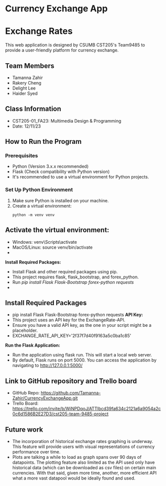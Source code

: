 # Currency Exchange App
# Exchange Rates

This web application is designed by CSUMB CST205's Team9485 to provide a user-friendly platform for currency exchange.

## Team Members
- Tamanna Zahir
- Rakery Cheng
- Delight Lee
- Haider Syed

## Class Information
- CST205-01_FA23: Multimedia Design & Programming
- Date: 12/11/23

## How to Run the Program
### Prerequisites
- Python (Version 3.x.x recommended)
- Flask (Check compatibility with Python version)
- It's recommended to use a virtual environment for Python projects.

### Set Up Python Environment
1. Make sure Python is installed on your machine.
2. Create a virtual environment:
   ```shell
   python -m venv venv
   
## Activate the virtual environment:
- Windows:  venv\Scripts\activate
- MacOS/Linux: source venv/bin/activate
- 
**Install Required Packages:**
- Install Flask and other required packages using pip.
- This project requires flask, flask_bootstrap, and forex_python.
- Run *pip install Flask Flask-Bootstrap forex-python requests*
- 
## Install Required Packages
- pip install Flask Flask-Bootstrap forex-python requests
**API Key:**
- This project uses an API key for the ExchangeRate-API.
- Ensure you have a valid API key, as the one in your script might be a placeholder.
- EXCHANGE_RATE_API_KEY='2f37f7d40f9163a5c0ba1c85'

**Run the Flask Application:**
- Run the application using flask run. This will start a local web server.
- By default, Flask runs on port 5000. You can access the application by navigating to http://127.0.0.1:5000/

## Link to GitHub repository and Trello board
- GitHub Repo: https://github.com/Tamanna-Zahir/CurrencyExchangeApp.git
- Trello Board: https://trello.com/invite/b/WiNPDqoJ/ATTIbcd39fa634c2121a6a9054a2c0c6d1586B2E27D3/cst205-team-9485-project
## Future work
- The incorporation of historical exchange rates graphing is underway.
  This feature will provide users with visual representations of currency performance over time.
- Plots are talking a while to load as graph spans over 90 days of datapoints. The plotting feature also limited as the API used only have historical data (which can be downloaded as csv files) on certain main currencies. With that said, given more time, another, more efficient API what a more vast datapool would be ideally found and used.
